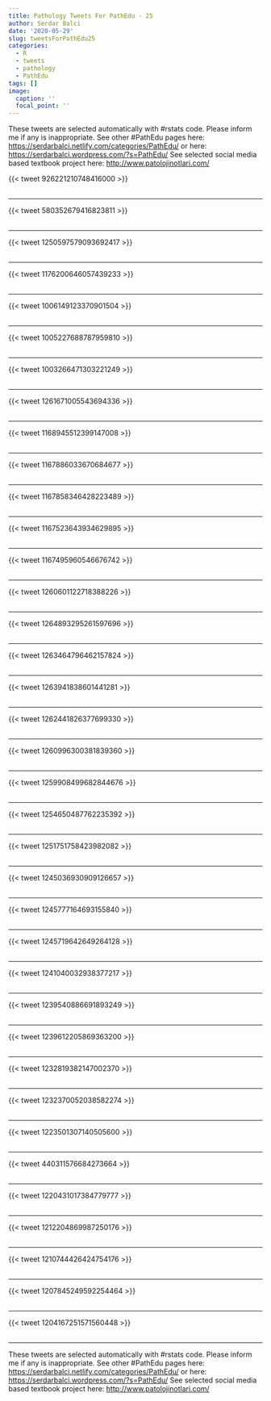 ```yaml
---
title: Pathology Tweets For PathEdu - 25
author: Serdar Balci
date: '2020-05-29'
slug: tweetsForPathEdu25
categories:
  - R
  - tweets
  - pathology
  - PathEdu
tags: []
image:
  caption: ''
  focal_point: ''
---
```



These tweets are selected automatically with #rstats code. Please inform me if any is inappropriate.
See other #PathEdu pages here: https://serdarbalci.netlify.com/categories/PathEdu/  or here: https://serdarbalci.wordpress.com/?s=PathEdu/ 
See selected social media based textbook project here: http://www.patolojinotlari.com/

{{< tweet 926221210748416000 >}}
<br>
<br>
<hr>
{{< tweet 580352679416823811 >}}
<br>
<br>
<hr>
{{< tweet 1250597579093692417 >}}
<br>
<br>
<hr>
{{< tweet 1176200646057439233 >}}
<br>
<br>
<hr>
{{< tweet 1006149123370901504 >}}
<br>
<br>
<hr>
{{< tweet 1005227688787959810 >}}
<br>
<br>
<hr>
{{< tweet 1003266471303221249 >}}
<br>
<br>
<hr>
{{< tweet 1261671005543694336 >}}
<br>
<br>
<hr>
{{< tweet 1168945512399147008 >}}
<br>
<br>
<hr>
{{< tweet 1167886033670684677 >}}
<br>
<br>
<hr>
{{< tweet 1167858346428223489 >}}
<br>
<br>
<hr>
{{< tweet 1167523643934629895 >}}
<br>
<br>
<hr>
{{< tweet 1167495960546676742 >}}
<br>
<br>
<hr>
{{< tweet 1260601122718388226 >}}
<br>
<br>
<hr>
{{< tweet 1264893295261597696 >}}
<br>
<br>
<hr>
{{< tweet 1263464796462157824 >}}
<br>
<br>
<hr>
{{< tweet 1263941838601441281 >}}
<br>
<br>
<hr>
{{< tweet 1262441826377699330 >}}
<br>
<br>
<hr>
{{< tweet 1260996300381839360 >}}
<br>
<br>
<hr>
{{< tweet 1259908499682844676 >}}
<br>
<br>
<hr>
{{< tweet 1254650487762235392 >}}
<br>
<br>
<hr>
{{< tweet 1251751758423982082 >}}
<br>
<br>
<hr>
{{< tweet 1245036930909126657 >}}
<br>
<br>
<hr>
{{< tweet 1245777164693155840 >}}
<br>
<br>
<hr>
{{< tweet 1245719642649264128 >}}
<br>
<br>
<hr>
{{< tweet 1241040032938377217 >}}
<br>
<br>
<hr>
{{< tweet 1239540886691893249 >}}
<br>
<br>
<hr>
{{< tweet 1239612205869363200 >}}
<br>
<br>
<hr>
{{< tweet 1232819382147002370 >}}
<br>
<br>
<hr>
{{< tweet 1232370052038582274 >}}
<br>
<br>
<hr>
{{< tweet 1223501307140505600 >}}
<br>
<br>
<hr>
{{< tweet 440311576684273664 >}}
<br>
<br>
<hr>
{{< tweet 1220431017384779777 >}}
<br>
<br>
<hr>
{{< tweet 1212204869987250176 >}}
<br>
<br>
<hr>
{{< tweet 1210744426424754176 >}}
<br>
<br>
<hr>
{{< tweet 1207845249592254464 >}}
<br>
<br>
<hr>
{{< tweet 1204167251571560448 >}}
<br>
<br>
<hr>


These tweets are selected automatically with #rstats code. Please inform me if any is inappropriate.
See other #PathEdu pages here: https://serdarbalci.netlify.com/categories/PathEdu/  or here: https://serdarbalci.wordpress.com/?s=PathEdu/ 
See selected social media based textbook project here: http://www.patolojinotlari.com/
